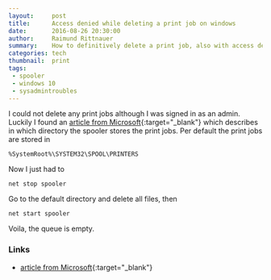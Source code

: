 ```yaml
---
layout:     post
title:      Access denied while deleting a print job on windows
date:       2016-08-26 20:30:00
author:     Raimund Rittnauer
summary:    How to definitively delete a print job, also with access denied on windows
categories: tech
thumbnail:  print
tags:
 - spooler
 - windows 10
 - sysadmintroubles
---
```


I could not delete any print jobs although I was signed in as an admin. Luckily I found an [article from Microsoft][1]{:target="_blank"} which describes in which directory the spooler stores the print jobs. Per default the print jobs are stored in 

```
%SystemRoot%\SYSTEM32\SPOOL\PRINTERS
```

Now I just had to 

```
net stop spooler
```

Go to the default directory and delete all files, then 

```
net start spooler
```

Voila, the queue is empty.

### Links

- [article from Microsoft][1]{:target="_blank"}

[1]: https://support.microsoft.com/de-de/kb/137503